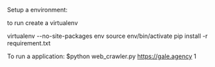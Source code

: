 
Setup a environment:

to run create a virtualenv

virtualenv --no-site-packages env
source env/bin/activate
pip install -r requirement.txt

To run a application:
$python web_crawler.py https://gale.agency 1
